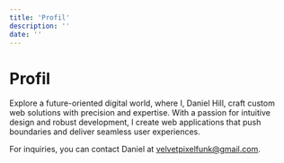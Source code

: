 ```yaml
---
title: 'Profil'
description: ''
date: ''
---
```


# Profil

Explore a future-oriented digital world, where I, Daniel Hill, craft custom web solutions with precision and expertise. With a passion for intuitive design and robust development, I create web applications that push boundaries and deliver seamless user experiences.

For inquiries, you can contact Daniel at <velvetpixelfunk@gmail.com>.